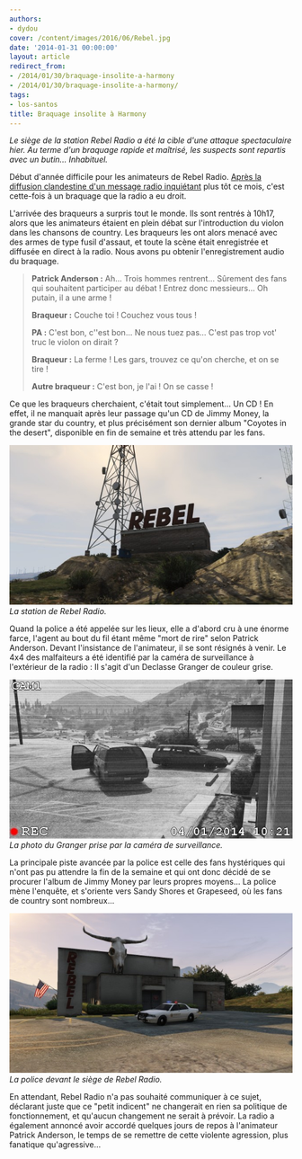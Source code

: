 ```yaml
---
authors:
- dydou
cover: /content/images/2016/06/Rebel.jpg
date: '2014-01-31 00:00:00'
layout: article
redirect_from:
- /2014/01/30/braquage-insolite-a-harmony
- /2014/01/30/braquage-insolite-a-harmony/
tags:
- los-santos
title: Braquage insolite à Harmony
---
```



_Le siège de la station Rebel Radio a été la cible d'une attaque spectaculaire hier. Au terme d'un braquage rapide et maîtrisé, les suspects sont repartis avec un butin... Inhabituel._

Début d'année difficile pour les animateurs de Rebel Radio. [Après la diffusion clandestine d'un message radio inquiétant](/2014/01/02/un-message-inquietant-diffuse-sur-rebel-radio/) plus tôt ce mois, c'est cette-fois à un braquage que la radio a eu droit.

L'arrivée des braqueurs a surpris tout le monde. Ils sont rentrés à 10h17, alors que les animateurs étaient en plein débat sur l'introduction du violon dans les chansons de country. Les braqueurs les ont alors menacé avec des armes de type fusil d'assaut, et toute la scène était enregistrée et diffusée en direct à la radio. Nous avons pu obtenir l'enregistrement audio du braquage.

> **Patrick Anderson :** Ah... Trois hommes rentrent... Sûrement des fans qui souhaitent participer au débat ! Entrez donc messieurs... Oh putain, il a une arme !
> 
> **Braqueur :** Couche toi ! Couchez vous tous !
> 
> **PA :** C'est bon, c''est bon... Ne nous tuez pas... C'est pas trop vot' truc le violon on dirait ?
> 
> **Braqueur :** La ferme ! Les gars, trouvez ce qu'on cherche, et on se tire !
> 
> **Autre braqueur :** C'est bon, je l'ai ! On se casse !

Ce que les braqueurs cherchaient, c'était tout simplement... Un CD ! En effet, il ne manquait après leur passage qu'un CD de Jimmy Money, la grande star du country, et plus précisément son dernier album "Coyotes in the desert", disponible en fin de semaine et très attendu par les fans.

![La station de Rebel Radio.](/content/images/2016/06/Rebel2.jpg)
_La station de Rebel Radio._

Quand la police a été appelée sur les lieux, elle a d'abord cru à une énorme farce, l'agent au bout du fil étant même "mort de rire" selon Patrick Anderson. Devant l'insistance de l'animateur, il se sont résignés à venir. Le 4x4 des malfaiteurs a été identifié par la caméra de surveillance à l'extérieur de la radio : Il s'agit d'un Declasse Granger de couleur grise.

![La photo du Granger prise par la caméra de surveillance.](/content/images/2016/06/Rebel3_0.jpg)
_La photo du Granger prise par la caméra de surveillance._

La principale piste avancée par la police est celle des fans hystériques qui n'ont pas pu attendre la fin de la semaine et qui ont donc décidé de se procurer l'album de Jimmy Money par leurs propres moyens... La police mène l'enquête, et s'oriente vers Sandy Shores et Grapeseed, où les fans de country sont nombreux...

![La police devant le siège de Rebel Radio.](/content/images/2016/06/Rebel4.jpg)
_La police devant le siège de Rebel Radio._

En attendant, Rebel Radio n'a pas souhaité communiquer à ce sujet, déclarant juste que ce "petit indicent" ne changerait en rien sa politique de fonctionnement, et qu'aucun changement ne serait à prévoir. La radio a également annoncé avoir accordé quelques jours de repos à l'animateur Patrick Anderson, le temps de se remettre de cette violente agression, plus fanatique qu'agressive...